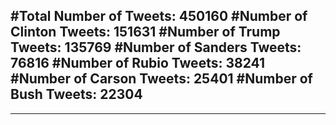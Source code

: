#Total Number of Tweets: 450160 
#Number of Clinton Tweets: 151631
#Number of Trump Tweets: 135769
#Number of Sanders Tweets: 76816
#Number of Rubio Tweets: 38241
#Number of Carson Tweets: 25401
#Number of Bush Tweets: 22304
---
---
